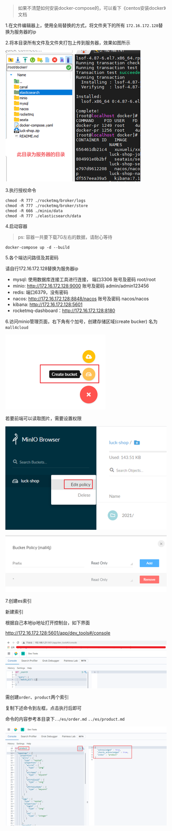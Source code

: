 > 如果不清楚如何安装docker-compose的，可以看下《centos安装docker》文档

1.在文件编辑器上，使用全局替换的方式，将文件夹下的所有 `172.16.172.128`替换为服务器的ip

2.将本目录所有文件及文件夹打包上传到服务器，效果如图所示

![服务器上目录结构](../img/开发环境搭建/服务器上目录结构.png)

3.执行授权命令

```
chmod -R 777 ./rocketmq/broker/logs
chmod -R 777 ./rocketmq/broker/store
chmod -R 666 ./minio/data
chmod -R 777 ./elasticsearch/data
```

4.启动容器

> ps: 容器一共要下载7G左右的数据，请耐心等待

```
docker-compose up -d --build
```


5.各个端访问路径及其密码

请自行172.16.172.128替换为服务器ip

 - mysql: 使用数据库连接工具进行连接， 端口3306 账号及密码 root/root
 - minio: http://172.16.172.128:9000 账号及密码 admin/admin123456
 - redis: 端口6379，没有密码
 - nacos: http://172.16.172.128:8848/nacos 账号及密码 nacos/nacos
 - kibana: http://172.16.172.128:5601
 - rocketmq-dashboard：http://172.16.172.128:8180


6.访问minio管理页面，右下角有个加号，创建存储区域(create bucker) 名为`mall4cloud`

![image-20210616090042502](../img/中间件安装/minio新建桶.png)

若要前端可以读取图片，需要设置权限

![image-20210629112059876](../img/中间件安装/minio设置权限.png)

![](../img/中间件安装/minio设置权限-2.png)

7.创建es索引

新建索引

根据自己本地ip地址打开控制台，如下界面

http://172.16.172.128:5601/app/dev_tools#/console

![image-20210621114010421](../img/中间件安装/es新建索引-1.png)

需创建`order`、`product`两个索引

复制下述命令到左框，点击执行后即可

命令的内容参考本目录下`../es/order.md` `../es/product.md`

![image-20210621131013166](../img/中间件安装/es新建索引-2.png)


